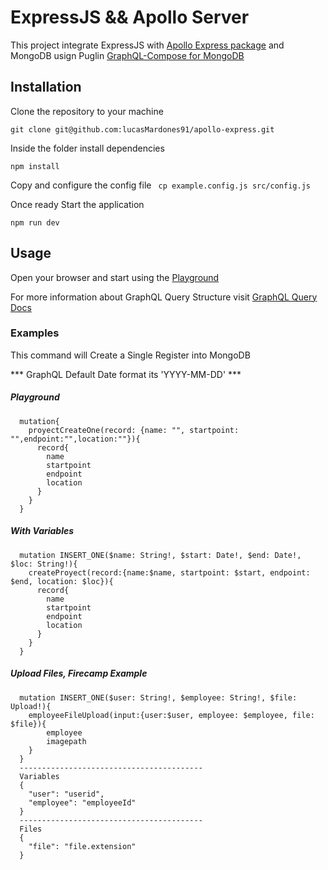 # ExpressJS && Apollo Server

This project integrate ExpressJS with [Apollo Express package](https://github.com/apollographql/apollo-server/tree/main/packages/apollo-server-express) and MongoDB usign Puglin [GraphQL-Compose for MongoDB](https://github.com/graphql-compose/graphql-compose-mongoose)

## Installation

Clone the repository to your machine

`git clone git@github.com:lucasMardones91/apollo-express.git`

Inside the folder install dependencies

`npm install`

Copy and configure the config file
` cp example.config.js src/config.js`

Once ready Start the application

`npm run dev`

## Usage

Open your browser and start using the [Playground](http://localhost:4000/graphql)

For more information about GraphQL Query Structure visit [GraphQL Query Docs](https://graphql.org/learn/queries/)

### Examples

This command will Create a Single Register into MongoDB

*** GraphQL Default Date format its 'YYYY-MM-DD' ***

##### Playground
```
  mutation{
    proyectCreateOne(record: {name: "", startpoint: "",endpoint:"",location:""}){
      record{
        name
        startpoint
        endpoint
        location
      }
    }
  }
```
##### With Variables
```
  mutation INSERT_ONE($name: String!, $start: Date!, $end: Date!, $loc: String!){
    createProyect(record:{name:$name, startpoint: $start, endpoint: $end, location: $loc}){
      record{
        name
        startpoint
        endpoint
        location
      }
    }  
  }
```

##### Upload Files, Firecamp Example
```
  mutation INSERT_ONE($user: String!, $employee: String!, $file: Upload!){
    employeeFileUpload(input:{user:$user, employee: $employee, file: $file}){
        employee
        imagepath
    }
  }
  -----------------------------------------
  Variables
  {
    "user": "userid",
    "employee": "employeeId"    
  }
  -----------------------------------------
  Files
  {
    "file": "file.extension"
  }
```